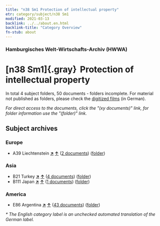 ```yaml
---
title: "n38 Sm1 Protection of intellectual property"
etr: category/subject/n38 Sm1
modified: 2021-03-13
backlink: ../../about.en.html
backlink-title: "Category Overview"
fn-stub: about
---
```


### Hamburgisches Welt-Wirtschafts-Archiv (HWWA)
# [n38 Sm1]{.gray}&#8201; Protection of intellectual property&#160; 





In total 4 subject folders, 50 documents - folders incomplete.
For material not published as folders, please check the [digitized films](/film/h1_sh) (in German).

_For direct access to the documents, click the "(xy documents)" link, for folder information use the "(folder)" link._

## Subject archives



### Europe

- A39 Liechtenstein [**&nearr;**](../../../geo/i/141016/about.en.html "Liechtenstein (all folders)") [**&uarr;**](../../../geo/about.en.html#A39 "Country category system") (<a href="https://pm20.zbw.eu/dfgview/sh/141016,145758" title="about: Liechtenstein : Protection of intellectual property" target="_blank">2 documents</a>) ([folder](../../../../folder/sh/1410xx/141016/1457xx/145758/about.en.html))

### Asia

- B21 Turkey [**&nearr;**](../../../geo/i/141111/about.en.html "Turkey (all folders)") [**&uarr;**](../../../geo/about.en.html#B21 "Country category system") (<a href="https://pm20.zbw.eu/dfgview/sh/141111,145758" title="about: Turkey : Protection of intellectual property" target="_blank">4 documents</a>) ([folder](../../../../folder/sh/1411xx/141111/1457xx/145758/about.en.html))
- B111 Japan [**&nearr;**](../../../geo/i/141272/about.en.html "Japan (all folders)") [**&uarr;**](../../../geo/about.en.html#B111 "Country category system") (<a href="https://pm20.zbw.eu/dfgview/sh/141272,145758" title="about: Japan : Protection of intellectual property" target="_blank">1 documents</a>) ([folder](../../../../folder/sh/1412xx/141272/1457xx/145758/about.en.html))

### America

- E86 Argentina [**&nearr;**](../../../geo/i/141692/about.en.html "Argentina (all folders)") [**&uarr;**](../../../geo/about.en.html#E86 "Country category system") (<a href="https://pm20.zbw.eu/dfgview/sh/141692,145758" title="about: Argentina : Protection of intellectual property" target="_blank">43 documents</a>) ([folder](../../../../folder/sh/1416xx/141692/1457xx/145758/about.en.html))


_* The English category label is an unchecked automated translation of the German label._

